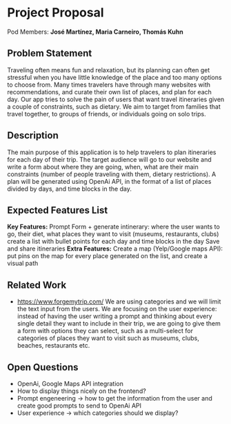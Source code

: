 # Project Proposal

Pod Members: **José Martínez, Maria Carneiro, Thomás Kuhn**

## Problem Statement

Traveling often means fun and relaxation, but its planning can often get stressful when you have little knowledge of the place and too many options to choose from. Many times travelers have through many websites with recommendations, and curate their own list of places, and plan for each day.  Our app tries to solve the pain of users that want travel itineraries given a couple of constraints, such as dietary. We aim to target from families that travel together, to groups of friends, or individuals going on solo trips. 

## Description

The main purpose of this application is to help travelers to plan itineraries for each day of their trip. The target audience will go to our website and write a form about where they are going, when, what are their main constraints (number of people traveling with them, dietary restrictions). A plan will be generated using OpenAi API, in the format of a list of places divided by days, and time blocks in the day. 

## Expected Features List

**Key Features:**
Prompt Form + generate intinerary: where the user wants to go, their diet, what places they want to visit (museums, restaurants, clubs) 
create a list with bullet points for each day and time blocks in the day
Save and share itineraries 
**Extra Features:**
Create a map (Yelp/Google maps API): put pins on the map for every place generated on the list, and create a visual path

## Related Work

- https://www.forgemytrip.com/
We are using categories and we will limit the text input from the users. We are focusing on the user experience: instead of having the user writing a prompt and thinking about every single detail they want to include in their trip, we are going to give them a form with options they can select, such as a multi-select for categories of places they want to visit such as museums, clubs, beaches, restaurants etc. 

## Open Questions

- OpenAi, Google Maps API integration
- How to display things nicely on the frontend?
- Prompt engeneering -> how to get the information from the user and create good prompts to send to OpenAi API
- User experience -> which categories should we display? 
